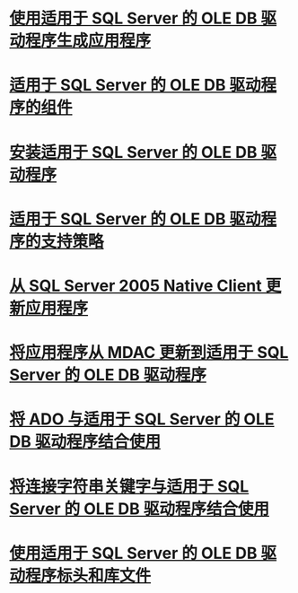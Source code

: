 # [使用适用于 SQL Server 的 OLE DB 驱动程序生成应用程序](building-applications-with-oledb-driver-for-sql-server.md)
# [适用于 SQL Server 的 OLE DB 驱动程序的组件](components-of-oledb-driver-for-sql-server.md)
# [安装适用于 SQL Server 的 OLE DB 驱动程序](installing-oledb-driver-for-sql-server.md)
# [适用于 SQL Server 的 OLE DB 驱动程序的支持策略](support-policies-for-oledb-driver-for-sql-server.md)
# [从 SQL Server 2005 Native Client 更新应用程序](updating-an-application-from-sql-server-2005-native-client.md)
# [将应用程序从 MDAC 更新到适用于 SQL Server 的 OLE DB 驱动程序](updating-an-application-to-oledb-driver-for-sql-server-from-mdac.md)
# [将 ADO 与适用于 SQL Server 的 OLE DB 驱动程序结合使用](using-ado-with-oledb-driver-for-sql-server.md)
# [将连接字符串关键字与适用于 SQL Server 的 OLE DB 驱动程序结合使用](using-connection-string-keywords-with-oledb-driver-for-sql-server.md)
# [使用适用于 SQL Server 的 OLE DB 驱动程序标头和库文件](using-the-oledb-driver-for-sql-server-header-and-library-files.md)
